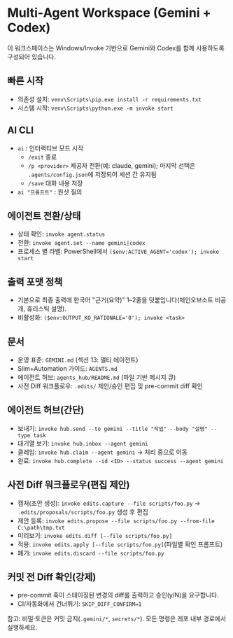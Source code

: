 # Multi‑Agent Workspace (Gemini + Codex)

이 워크스페이스는 Windows/Invoke 기반으로 Gemini와 Codex를 함께 사용하도록 구성되어 있습니다.

## 빠른 시작
- 의존성 설치: `venv\Scripts\pip.exe install -r requirements.txt`
- 시스템 시작: `venv\Scripts\python.exe -m invoke start`

## AI CLI
- `ai` : 인터랙티브 모드 시작
  - `/exit` 종료
  - `/p <provider>` 제공자 전환(예: claude, gemini); 마지막 선택은 `.agents/config.json`에 저장되어 세션 간 유지됨
  - `/save` 대화 내용 저장
- `ai "프롬프트"` : 원샷 질의

## 에이전트 전환/상태
- 상태 확인: `invoke agent.status`
- 전환: `invoke agent.set --name gemini|codex`
- 프로세스 별 라벨: PowerShell에서 `($env:ACTIVE_AGENT='codex'); invoke start`

## 출력 포맷 정책
- 기본으로 최종 출력에 한국어 "근거(요약)" 1–2줄을 덧붙입니다(체인오브소트 비공개, 휴리스틱 설명).
- 비활성화: `($env:OUTPUT_KO_RATIONALE='0'); invoke <task>`

## 문서
- 운영 표준: `GEMINI.md` (섹션 13: 멀티 에이전트)
- Slim+Automation 가이드: `AGENTS.md`
 - 에이전트 허브: `agents_hub/README.md` (파일 기반 메시지 큐)
 - 사전 Diff 워크플로우: `.edits/` 제안/승인 편집 및 pre-commit diff 확인

## 에이전트 허브(간단)
- 보내기: `invoke hub.send --to gemini --title "작업" --body "설명" --type task`
- 대기열 보기: `invoke hub.inbox --agent gemini`
- 클레임: `invoke hub.claim --agent gemini` → 처리 중으로 이동
- 완료: `invoke hub.complete --id <ID> --status success --agent gemini`

## 사전 Diff 워크플로우(편집 제안)
- 캡처(초안 생성): `invoke edits.capture --file scripts/foo.py` → `.edits/proposals/scripts/foo.py` 생성 후 편집
- 제안 등록: `invoke edits.propose --file scripts/foo.py --from-file C:\path\tmp.txt`
- 미리보기: `invoke edits.diff [--file scripts/foo.py]`
- 적용: `invoke edits.apply [--file scripts/foo.py]`(파일별 확인 프롬프트)
- 폐기: `invoke edits.discard --file scripts/foo.py`

## 커밋 전 Diff 확인(강제)
- pre-commit 훅이 스테이징된 변경의 diff를 출력하고 승인(y/N)을 요구합니다.
- CI/자동화에서 건너뛰기: `SKIP_DIFF_CONFIRM=1`

참고: 비밀·토큰은 커밋 금지(`.gemini/*`, `secrets/*`). 모든 명령은 레포 내부 경로에서 실행하세요.

